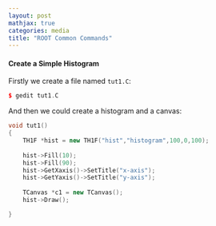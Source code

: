 ```yaml
---
layout: post
mathjax: true
categories: media
title: "ROOT Common Commands"
---
```


#### Create a Simple Histogram
Firstly we create a file named `tut1.C`:
```C++
$ gedit tut1.C
```
And then we could create a histogram and a canvas:
```C++
void tut1()
{
    TH1F *hist = new TH1F("hist","histogram",100,0,100);
    
    hist->Fill(10);
    hist->Fill(90);
    hist->GetXaxis()->SetTitle("x-axis");
    hist->GetYaxis()->SetTitle("y-axis");
    
    TCanvas *c1 = new TCanvas();
    hist->Draw();

}
```
